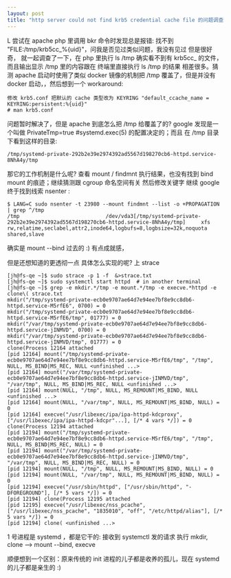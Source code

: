 ```yaml
---
layout: post
title: "http server could not find krb5 credential cache file 的问题调查经过"
---
```


L 尝试在 apache php 里调用 bkr 命令时发现总是报错: 找不到 "FILE:/tmp/krb5cc_%{uid}"，问我是否见过类似问题，我没有见过 但是很好奇，
就一起调查了一下，在 php 里执行 ls /tmp 确实看不到有 krb5cc_ 的文件，而且输出显示 /tmp 里的内容跟在 终端里直接执行 ls /tmp 的结果
相差很多。猜测 apache 启动时使用了类似 docker 镜像的机制把 /tmp 覆盖了，但是并没有 docker 启动，，然后想到一个 workaround:

    修改 krb5.conf 把默认的 cache 类型改为 KEYRING "default_ccache_name = KEYRING:persistent:%{uid}"
    # man krb5.conf 

问题暂时解决了，但是 apache 到底怎么把 /tmp 给覆盖了的? google 发现是一个叫做 PrivateTmp=true #systemd.exec(5) 的配置决定的；而且
在 /tmp 目录下看到这样的目录:

    /tmp/systemd-private-292b2e39e2974392ad5567d198270cb6-httpd.service-8NhA4y/tmp

那它的工作机制是什么呢? 查看 mount / findmnt 执行结果，也没有找到 bind mount 的痕迹；继续猜测跟 cgroup 命名空间有关 然后修改关键字
继续 google 终于找到线索 nsenter :

    $ LANG=C sudo nsenter -t 23980 --mount findmnt --list -o +PROPAGATION | grep ^/tmp
    /tmp                            /dev/vda3[/tmp/systemd-private-292b2e39e2974392ad5567d198270cb6-httpd.service-8NhA4y/tmp]     xfs        rw,relatime,seclabel,attr2,inode64,logbufs=8,logbsize=32k,noquota                                                shared,slave


确实是 mount --bind 过去的 :) 有点成就感，

但是还想知道的更透彻一点 具体怎么实现的呢? 上 strace

```
[jh@fs-qe ~]$ sudo strace -p 1 -f  &>strace.txt
[jh@fs-qe ~]$ sudo systemctl start httpd  # in another terminal
[jh@fs-qe ~]$ grep -e mkdir.*/tmp -e mount.*/tmp -e execve.*httpd -e clone\( strace.txt
mkdir("/tmp/systemd-private-ecb0e9707ae64d7e94ee7bf8e9cc8db6-httpd.service-M5rfE6", 0700) = 0
mkdir("/tmp/systemd-private-ecb0e9707ae64d7e94ee7bf8e9cc8db6-httpd.service-M5rfE6/tmp", 01777) = 0
mkdir("/var/tmp/systemd-private-ecb0e9707ae64d7e94ee7bf8e9cc8db6-httpd.service-jINMVD", 0700) = 0
mkdir("/var/tmp/systemd-private-ecb0e9707ae64d7e94ee7bf8e9cc8db6-httpd.service-jINMVD/tmp", 01777) = 0
clone(Process 12164 attached
[pid 12164] mount("/tmp/systemd-private-ecb0e9707ae64d7e94ee7bf8e9cc8db6-httpd.service-M5rfE6/tmp", "/tmp", NULL, MS_BIND|MS_REC, NULL <unfinished ...>
[pid 12164] mount("/var/tmp/systemd-private-ecb0e9707ae64d7e94ee7bf8e9cc8db6-httpd.service-jINMVD/tmp", "/var/tmp", NULL, MS_BIND|MS_REC, NULL <unfinished ...>
[pid 12164] mount(NULL, "/tmp", NULL, MS_REMOUNT|MS_BIND, NULL <unfinished ...>
[pid 12164] mount(NULL, "/var/tmp", NULL, MS_REMOUNT|MS_BIND, NULL) = 0
[pid 12164] execve("/usr/libexec/ipa/ipa-httpd-kdcproxy", ["/usr/libexec/ipa/ipa-httpd-kdcpr"...], [/* 4 vars */]) = 0
clone(Process 12194 attached
[pid 12194] mount("/tmp/systemd-private-ecb0e9707ae64d7e94ee7bf8e9cc8db6-httpd.service-M5rfE6/tmp", "/tmp", NULL, MS_BIND|MS_REC, NULL) = 0
[pid 12194] mount("/var/tmp/systemd-private-ecb0e9707ae64d7e94ee7bf8e9cc8db6-httpd.service-jINMVD/tmp", "/var/tmp", NULL, MS_BIND|MS_REC, NULL) = 0
[pid 12194] mount(NULL, "/tmp", NULL, MS_REMOUNT|MS_BIND, NULL) = 0
[pid 12194] mount(NULL, "/var/tmp", NULL, MS_REMOUNT|MS_BIND, NULL) = 0
[pid 12194] execve("/usr/sbin/httpd", ["/usr/sbin/httpd", "-DFOREGROUND"], [/* 5 vars */]) = 0
[pid 12194] clone(Process 12195 attached
[pid 12195] execve("/usr/libexec/nss_pcache", ["/usr/libexec/nss_pcache", "1835010", "off", "/etc/httpd/alias"], [/* 5 vars */]) = 0
[pid 12194] clone( <unfinished ...>
```

1 号进程是 systemd ，都是它干的: 接收到 systemctl 发的请求 执行 mkdir, clone --> mount --bind, execve

顺便想到一个区别：原来传统的 init 进程的儿子都是收养的孤儿，现在 systemd 的儿子都是亲生的 :)
